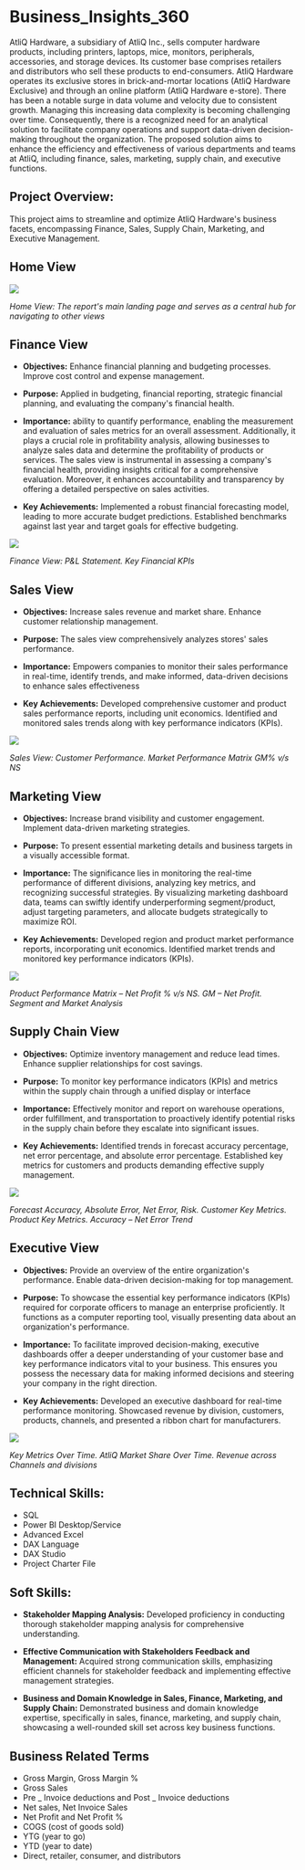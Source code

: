 # Business_Insights_360

AtliQ Hardware, a subsidiary of AtliQ Inc., sells computer hardware products, including printers, laptops, mice, monitors, peripherals, accessories, and storage devices. Its customer base comprises retailers and distributors who sell these products to end-consumers. AtliQ Hardware operates its exclusive stores in brick-and-mortar locations (AtliQ Hardware Exclusive) and through an online platform (AtliQ Hardware e-store). There has been a notable surge in data volume and velocity due to consistent growth. Managing this increasing data complexity is becoming challenging over time. Consequently, there is a recognized need for an analytical solution to facilitate company operations and support data-driven decision-making throughout the organization. The proposed solution aims to enhance the efficiency and effectiveness of various departments and teams at AtliQ, including finance, sales, marketing, supply chain, and executive functions.

## Project Overview:

This project aims to streamline and optimize AtliQ Hardware's business facets, encompassing Finance, Sales, Supply Chain, Marketing, and Executive Management. 

## Home View

<img src="Home View.PNG">

*Home View: The report's main landing page and serves as a central hub for navigating to other views*


## Finance View

- **Objectives:** Enhance financial planning and budgeting processes. Improve cost control and expense management.

- **Purpose:** Applied in budgeting, financial reporting, strategic financial planning, and evaluating the company's financial health.

- **Importance:** ability to quantify performance, enabling the measurement and evaluation of sales metrics for an overall assessment. Additionally, it plays a crucial role in profitability analysis, allowing businesses to analyze sales data and determine the profitability of products or services. The sales view is instrumental in assessing a company's financial health, providing insights critical for a comprehensive evaluation. Moreover, it enhances accountability and transparency by offering a detailed perspective on sales activities.

- **Key Achievements:** Implemented a robust financial forecasting model, leading to more accurate budget predictions. Established benchmarks against last year and target goals for effective budgeting.

<img src="Finance View.PNG"> 

*Finance View: P&L Statement. Key Financial KPIs*


## Sales View

- **Objectives:** Increase sales revenue and market share. Enhance customer relationship management.

- **Purpose:** The sales view comprehensively analyzes stores' sales performance.

- **Importance:** Empowers companies to monitor their sales performance in real-time, identify trends, and make informed, data-driven decisions to enhance sales effectiveness

- **Key Achievements:** Developed comprehensive customer and product sales performance reports, including unit economics. Identified and monitored sales trends along with key performance indicators (KPIs).

<img src="Sales View.PNG"> 

*Sales View: Customer Performance. Market Performance Matrix GM% v/s NS*


## Marketing View

- **Objectives:** Increase brand visibility and customer engagement. Implement data-driven marketing strategies.

- **Purpose:** To present essential marketing details and business targets in a visually accessible format.

- **Importance:** The significance lies in monitoring the real-time performance of different divisions, analyzing key metrics, and recognizing successful strategies. By visualizing marketing dashboard data, teams can swiftly identify underperforming segment/product, adjust targeting parameters, and allocate budgets strategically to maximize ROI.

- **Key Achievements:** Developed region and product market performance reports, incorporating unit economics. Identified market trends and monitored key performance indicators (KPIs).

<img src="Marketing View.PNG"> 

*Product Performance Matrix – Net Profit % v/s NS. GM – Net Profit. Segment and Market Analysis*


## Supply Chain View

- **Objectives:** Optimize inventory management and reduce lead times. Enhance supplier relationships for cost savings.

- **Purpose:** To monitor key performance indicators (KPIs) and metrics within the supply chain through a unified display or interface

- **Importance:** Effectively monitor and report on warehouse operations, order fulfillment, and transportation to proactively identify potential risks in the supply chain before they escalate into significant issues.

- **Key Achievements:** Identified trends in forecast accuracy percentage, net error percentage, and absolute error percentage. Established key metrics for customers and products demanding effective supply management.


<img src="Supply View.PNG"> 

*Forecast Accuracy, Absolute Error, Net Error, Risk. Customer Key Metrics. Product Key Metrics. Accuracy – Net Error Trend*


## Executive View

- **Objectives:** Provide an overview of the entire organization's performance. Enable data-driven decision-making for top management.

- **Purpose:** To showcase the essential key performance indicators (KPIs) required for corporate officers to manage an enterprise proficiently. It functions as a computer reporting tool, visually presenting data about an organization's performance.

- **Importance:** To facilitate improved decision-making, executive dashboards offer a deeper understanding of your customer base and key performance indicators vital to your business. This ensures you possess the necessary data for making informed decisions and steering your company in the right direction.

- **Key Achievements:** Developed an executive dashboard for real-time performance monitoring. Showcased revenue by division, customers, products, channels, and presented a ribbon chart for manufacturers.


<img src="Executive View.PNG"> 

*Key Metrics Over Time. AtliQ Market Share Over Time. Revenue across Channels and divisions*


## Technical Skills:

- SQL
- Power BI Desktop/Service
- Advanced Excel
- DAX Language
- DAX Studio
- Project Charter File


## Soft Skills:

- **Stakeholder Mapping Analysis:** Developed proficiency in conducting thorough stakeholder mapping analysis for comprehensive understanding.

- **Effective Communication with Stakeholders Feedback and Management:** Acquired strong communication skills, emphasizing efficient channels for stakeholder feedback and implementing effective management strategies.

- **Business and Domain Knowledge in Sales, Finance, Marketing, and Supply Chain:** Demonstrated business and domain knowledge expertise, specifically in sales, finance, marketing, and supply chain, showcasing a well-rounded skill set across key business functions.

## Business Related Terms
- Gross Margin, Gross Margin %
- Gross Sales
- Pre _ Invoice deductions and Post _ Invoice deductions
- Net sales, Net Invoice Sales
- Net Profit and Net Profit %
- COGS (cost of goods sold)
- YTG (year to go)
- YTD (year to date)
- Direct, retailer, consumer, and distributors
